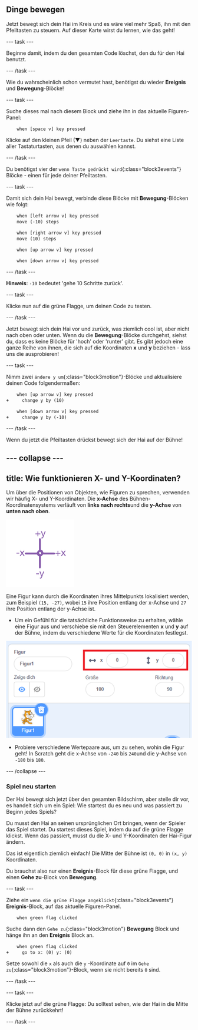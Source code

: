 ## Dinge bewegen

Jetzt bewegt sich dein Hai im Kreis und es wäre viel mehr Spaß, ihn mit den Pfeiltasten zu steuern. Auf dieser Karte wirst du lernen, wie das geht!

--- task ---

Beginne damit, indem du den gesamten Code löschst, den du für den Hai benutzt.

--- /task ---

Wie du wahrscheinlich schon vermutet hast, benötigst du wieder **Ereignis** und **Bewegung**-Blöcke!

--- task ---

Suche dieses mal nach diesem Block und ziehe ihn in das aktuelle Figuren-Panel:

```blocks3
    when [space v] key pressed
```

Klicke auf den kleinen Pfeil (▼) neben der `Leertaste`. Du siehst eine Liste aller Tastaturtasten, aus denen du auswählen kannst.

--- /task ---

Du benötigst vier der `wenn Taste gedrückt wird`{:class="block3events"} Blöcke - einen für jede deiner Pfeiltasten.

--- task ---

Damit sich dein Hai bewegt, verbinde diese Blöcke mit **Bewegung**-Blöcken wie folgt:

```blocks3
    when [left arrow v] key pressed
    move (-10) steps
```

```blocks3
    when [right arrow v] key pressed
    move (10) steps
```

```blocks3
    when [up arrow v] key pressed
```

```blocks3
    when [down arrow v] key pressed
```

--- /task ---

**Hinweis**: `-10` bedeutet 'gehe 10 Schritte zurück'.

--- task ---

Klicke nun auf die grüne Flagge, um deinen Code zu testen.

--- /task ---

Jetzt bewegt sich dein Hai vor und zurück, was ziemlich cool ist, aber nicht nach oben oder unten. Wenn du die **Bewegung**-Blöcke durchgehst, siehst du, dass es keine Blöcke für 'hoch' oder 'runter' gibt. Es gibt jedoch eine ganze Reihe von ihnen, die sich auf die Koordinaten **x** und **y** beziehen - lass uns die ausprobieren!

--- task ---

Nimm zwei `ändere y um`{:class="block3motion"}-Blöcke und aktualisiere deinen Code folgendermaßen:

```blocks3
    when [up arrow v] key pressed
+     change y by (10)
```

```blocks3
    when [down arrow v] key pressed
+     change y by (-10)
```

--- /task ---

Wenn du jetzt die Pfeiltasten drückst bewegt sich der Hai auf der Bühne!

--- collapse ---
---
title: Wie funktionieren X- und Y-Koordinaten?
---

Um über die Positionen von Objekten, wie Figuren zu sprechen, verwenden wir häufig X- und Y-Koordinaten. Die **x-Achse** des Bühnen-Koordinatensystems verläuft von **links nach rechts**und die **y-Achse** von **unten nach oben**.

![](images/moving3.png)

Eine Figur kann durch die Koordinaten ihres Mittelpunkts lokalisiert werden, zum Beispiel `(15, -27)`, wobei `15` ihre Position entlang der x-Achse und `27` ihre Position entlang der y-Achse ist.

+ Um ein Gefühl für die tatsächliche Funktionsweise zu erhalten, wähle eine Figur aus und verschiebe sie mit den Steuerelementen **x** und **y** auf der Bühne, indem du verschiedene Werte für die Koordinaten festlegst.

![](images/xycoords.png)

+ Probiere verschiedene Wertepaare aus, um zu sehen, wohin die Figur geht! In Scratch geht die x-Achse von `-240` bis `240`und die y-Achse von `-180` bis `180`.

--- /collapse ---

### Spiel neu starten

Der Hai bewegt sich jetzt über den gesamten Bildschirm, aber stelle dir vor, es handelt sich um ein Spiel: Wie startest du es neu und was passiert zu Beginn jedes Spiels?

Du musst den Hai an seinen ursprünglichen Ort bringen, wenn der Spieler das Spiel startet. Du startest dieses Spiel, indem du auf die grüne Flagge klickst. Wenn das passiert, musst du die X- und Y-Koordinaten der Hai-Figur ändern.

Das ist eigentlich ziemlich einfach! Die Mitte der Bühne ist `(0, 0)` in `(x, y)` Koordinaten.

Du brauchst also nur einen **Ereignis**-Block für diese grüne Flagge, und einen **Gehe zu**-Block von **Bewegung**.

--- task ---

Ziehe ein `wenn die grüne Flagge angeklickt`{:class="block3events"} **Ereignis**-Block, auf das aktuelle Figuren-Panel.

```blocks3
    when green flag clicked
```

Suche dann den `Gehe zu`{:class="block3motion"} **Bewegung** Block und hänge ihn an den **Ereignis** Block an.

```blocks3
    when green flag clicked
+     go to x: (0) y: (0)
```

Setze sowohl die `x` als auch die `y` -Koordinate auf `0` im `Gehe zu`{:class="block3motion"}-Block, wenn sie nicht bereits `0` sind.

--- /task ---

--- task ---

Klicke jetzt auf die grüne Flagge: Du solltest sehen, wie der Hai in die Mitte der Bühne zurückkehrt!

--- /task ---
